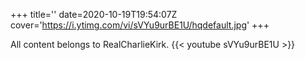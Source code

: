 +++
title=''
date=2020-10-19T19:54:07Z
cover='https://i.ytimg.com/vi/sVYu9urBE1U/hqdefault.jpg'
+++

All content belongs to RealCharlieKirk.
{{< youtube sVYu9urBE1U >}}

